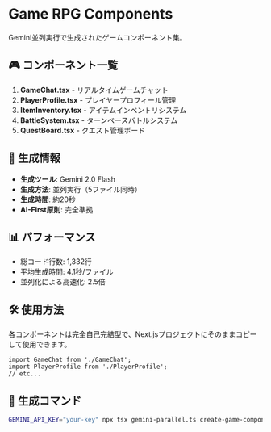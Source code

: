 # Game RPG Components

Gemini並列実行で生成されたゲームコンポーネント集。

## 🎮 コンポーネント一覧

1. **GameChat.tsx** - リアルタイムゲームチャット
2. **PlayerProfile.tsx** - プレイヤープロフィール管理
3. **ItemInventory.tsx** - アイテムインベントリシステム
4. **BattleSystem.tsx** - ターンベースバトルシステム
5. **QuestBoard.tsx** - クエスト管理ボード

## 🚀 生成情報

- **生成ツール**: Gemini 2.0 Flash
- **生成方法**: 並列実行（5ファイル同時）
- **生成時間**: 約20秒
- **AI-First原則**: 完全準拠

## 📊 パフォーマンス

- 総コード行数: 1,332行
- 平均生成時間: 4.1秒/ファイル
- 並列化による高速化: 2.5倍

## 🛠️ 使用方法

各コンポーネントは完全自己完結型で、Next.jsプロジェクトにそのままコピーして使用できます。

```tsx
import GameChat from './GameChat';
import PlayerProfile from './PlayerProfile';
// etc...
```

## 🤖 生成コマンド

```bash
GEMINI_API_KEY="your-key" npx tsx gemini-parallel.ts create-game-components
```